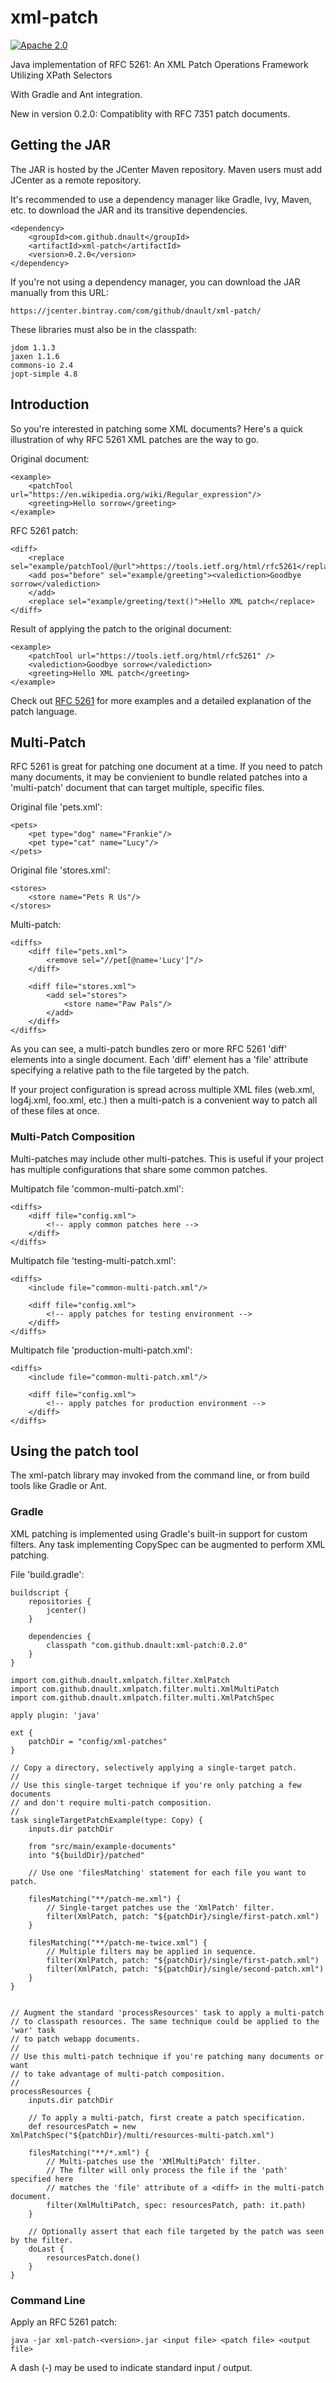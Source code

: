 # xml-patch

[![Apache 2.0](https://img.shields.io/github/license/dnault/therapi.svg)](http://www.apache.org/licenses/LICENSE-2.0)

Java implementation of RFC 5261: An XML Patch Operations Framework Utilizing XPath Selectors

With Gradle and Ant integration.

New in version 0.2.0: Compatiblity with RFC 7351 patch documents.


## Getting the JAR

The JAR is hosted by the JCenter Maven repository. Maven users must add JCenter as a remote repository.

It's recommended to use a dependency manager like Gradle, Ivy, Maven, etc. to download the JAR and its transitive
dependencies.

    <dependency>
        <groupId>com.github.dnault</groupId>
        <artifactId>xml-patch</artifactId>
        <version>0.2.0</version>
    </dependency>

If you're not using a dependency manager, you can download the JAR manually from this URL:

    https://jcenter.bintray.com/com/github/dnault/xml-patch/

These libraries must also be in the classpath:

    jdom 1.1.3
    jaxen 1.1.6
    commons-io 2.4
    jopt-simple 4.8


## Introduction

So you're interested in patching some XML documents? Here's a quick illustration of why RFC 5261 XML patches
are the way to go.

Original document:

    <example>
        <patchTool url="https://en.wikipedia.org/wiki/Regular_expression"/>
        <greeting>Hello sorrow</greeting>
    </example>


RFC 5261 patch:

    <diff>
        <replace sel="example/patchTool/@url">https://tools.ietf.org/html/rfc5261</replace>
        <add pos="before" sel="example/greeting"><valediction>Goodbye sorrow</valediction>
        </add>
        <replace sel="example/greeting/text()">Hello XML patch</replace>
    </diff>


Result of applying the patch to the original document:

    <example>
        <patchTool url="https://tools.ietf.org/html/rfc5261" />
        <valediction>Goodbye sorrow</valediction>
        <greeting>Hello XML patch</greeting>
    </example>


Check out [RFC 5261](https://tools.ietf.org/html/rfc5261) for more examples
and a detailed explanation of the patch language.


## Multi-Patch

RFC 5261 is great for patching one document at a time. If you need to patch many documents,
it may be convienient to bundle related patches into a 'multi-patch' document that can target
multiple, specific files.


Original file 'pets.xml':

    <pets>
        <pet type="dog" name="Frankie"/>
        <pet type="cat" name="Lucy"/>
    </pets>


Original file 'stores.xml':

    <stores>
        <store name="Pets R Us"/>
    </stores>


Multi-patch:

    <diffs>
        <diff file="pets.xml">
            <remove sel="//pet[@name='Lucy']"/>
        </diff>

        <diff file="stores.xml">
            <add sel="stores">
                <store name="Paw Pals"/>
            </add>
        </diff>
    </diffs>


As you can see, a multi-patch bundles zero or more RFC 5261 'diff' elements into a single document.
Each 'diff' element has a 'file' attribute specifying a relative path to the file targeted by the patch.

If your project configuration is spread across multiple XML files (web.xml, log4j.xml, foo.xml, etc.)
then a multi-patch is a convenient way to patch all of these files at once.


### Multi-Patch Composition

Multi-patches may include other multi-patches. This is useful if your project has multiple configurations
that share some common patches.


Multipatch file 'common-multi-patch.xml':

    <diffs>
        <diff file="config.xml">
            <!-- apply common patches here -->
        </diff>
    </diffs>


Multipatch file 'testing-multi-patch.xml':

    <diffs>
        <include file="common-multi-patch.xml"/>

        <diff file="config.xml">
            <!-- apply patches for testing environment -->
        </diff>
    </diffs>


Multipatch file 'production-multi-patch.xml':

    <diffs>
        <include file="common-multi-patch.xml"/>

        <diff file="config.xml">
            <!-- apply patches for production environment -->
        </diff>
    </diffs>


## Using the patch tool

The xml-patch library may invoked from the command line,
or from  build tools like Gradle or Ant.


### Gradle

XML patching is implemented using Gradle's built-in support for custom filters.
Any task implementing CopySpec can be augmented to perform XML patching.

File 'build.gradle':

    buildscript {
        repositories {
            jcenter()
        }

        dependencies {
            classpath "com.github.dnault:xml-patch:0.2.0"
        }
    }

    import com.github.dnault.xmlpatch.filter.XmlPatch
    import com.github.dnault.xmlpatch.filter.multi.XmlMultiPatch
    import com.github.dnault.xmlpatch.filter.multi.XmlPatchSpec

    apply plugin: 'java'

    ext {
        patchDir = "config/xml-patches"
    }

    // Copy a directory, selectively applying a single-target patch.
    //
    // Use this single-target technique if you're only patching a few documents
    // and don't require multi-patch composition.
    //
    task singleTargetPatchExample(type: Copy) {
        inputs.dir patchDir

        from "src/main/example-documents"
        into "${buildDir}/patched"

        // Use one 'filesMatching' statement for each file you want to patch.

        filesMatching("**/patch-me.xml") {
            // Single-target patches use the 'XmlPatch' filter.
            filter(XmlPatch, patch: "${patchDir}/single/first-patch.xml")
        }

        filesMatching("**/patch-me-twice.xml") {
            // Multiple filters may be applied in sequence.
            filter(XmlPatch, patch: "${patchDir}/single/first-patch.xml")
            filter(XmlPatch, patch: "${patchDir}/single/second-patch.xml")
        }
    }


    // Augment the standard 'processResources' task to apply a multi-patch
    // to classpath resources. The same technique could be applied to the 'war' task
    // to patch webapp documents.
    //
    // Use this multi-patch technique if you're patching many documents or want
    // to take advantage of multi-patch composition.
    //
    processResources {
        inputs.dir patchDir

        // To apply a multi-patch, first create a patch specification.
        def resourcesPatch = new XmlPatchSpec("${patchDir}/multi/resources-multi-patch.xml")

        filesMatching("**/*.xml") {
            // Multi-patches use the 'XMlMultiPatch' filter.
            // The filter will only process the file if the 'path' specified here
            // matches the 'file' attribute of a <diff> in the multi-patch document.
            filter(XmlMultiPatch, spec: resourcesPatch, path: it.path)
        }

        // Optionally assert that each file targeted by the patch was seen by the filter.
        doLast {
            resourcesPatch.done()
        }
    }



### Command Line

Apply an RFC 5261 patch:

    java -jar xml-patch-<version>.jar <input file> <patch file> <output file>

A dash (-) may be used to indicate standard input / output.
